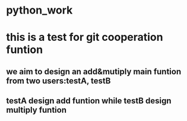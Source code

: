 # python_work
# this is a test for git cooperation funtion
## we aim to design an add&mutiply main funtion from two users:testA, testB
## testA design add funtion while testB design multiply funtion
